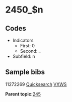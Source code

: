 # 2450\_$n

## Codes

-   Indicators
    -   First: 0
    -   Second: \_
-   Subfield: n

## Sample bibs

11272269 [Quicksearch](https://search.library.yale.edu/catalog/11272269) [VXWS](http://prodorbis.library.yale.edu:7014/vxws/GetHoldingsService?bibId=11272269)

**Parent topic:**[245](../../tags/245/245.md)

